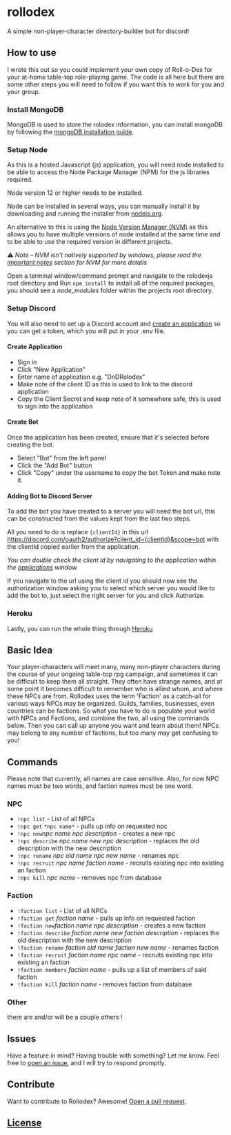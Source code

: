 # rollodex

A simple non-player-character directory-builder bot for discord!

## How to use

I wrote this out so you could implement your own copy of Roll-o-Dex for your at-home table-top role-playing game. The code is all here but there are some other steps you will need to follow if you want this to work for you and your group.

### Install MongoDB

MongoDB is used to store the rolodex information, you can install mongoDB by following the [mongoDB installation guide](https://docs.mongodb.com/manual/installation/).

### Setup Node

As this is a hosted Javascript (js) application, you will need node installed to be able to access the Node Package Manager (NPM) for the js libraries required.

Node version 12 or higher needs to be installed.

Node can be installed in several ways, you can manually install it by downloading and running the installer from [nodejs.org](https://nodejs.org/en/).

An alternative to this is using the [Node Version Manager (NVM)](https://github.com/nvm-sh) as this allows you to have multiple versions of node installed at the same time and to be able to use the required version in different projects.

⚠ *Note - NVM isn't natively supported by windows, please read the [important notes](https://github.com/nvm-sh/nvm#important-notes) section for NVM for more details*

<!-- #### mongoose.js

[mongoose.js](https://mongoosejs.com/docs/) is used to connect to the Mongo database.

#### Discord.JS

[discord.js](https://discord.js.org/#/) -->

Open a terminal window/command prompt and navigate to the rolodexjs root directory and Run `npm install` to install all of the required packages, you should see a *node_modules* folder within the projects root directory.

### Setup Discord

You will also need to set up a Discord account and [create an application](https://discordapp.com/developers/applications/#top) so you can get a token, which you will put in your .env file.

#### Create Application

- Sign in
- Click "New Application"
- Enter name of application e.g. "DnDRolodex"
- Make note of the client ID as this is used to link to the discord application
- Copy the Client Secret and keep note of it somewhere safe, this is used to sign into the application

#### Create Bot

Once the application has been created, ensure that it's selected before creating the bot.

- Select "Bot" from the left panel
- Click the "Add Bot" button
- Click "Copy" under the username to copy the bot Token and make note it.

#### Adding Bot to Discord Server

To add the bot you have created to a server you will need the bot url, this can be constructed from the values kept from the last two steps.

All you need to do is replace `{clientId}` in this url <https://discord.com/oauth2/authorize?client_id={clientId}&scope=bot>
with the clientId copied earlier from the application.

*You can double check the client id by navigating to the application within the [applications](https://discordapp.com/developers/applications) window.*

If you navigate to the url using the client id you should now see the authorization window asking you to select which server you would like to add the bot to, just select the right server for you and click Authorize.

<!-- ### Running Locally

Copy the .env.example file and name it .env. 

Paste the bot token copied earlier for `BOT_TOKEN`.

To run locally you will need to... -->

### Heroku

Lastly, you can run the whole thing through [Heroku](https://www.heroku.com/)

## Basic Idea

Your player-characters will meet many, many non-player characters during the course of your ongoing table-top rpg campaign, and sometimes it can be difficult to keep them all straight. They often have strange names, and at some point it becomes difficult to remember who is allied whom, and where these NPCs are from.
Rollodex uses the term 'Faction' as a catch-all for various ways NPCs may be organized. Guilds, families, businesses, even countries can be factions.
So what you have to do is populate your world with NPCs and Factions, and combine the two, all using the commands below. Then you can call up anyone you want and learn about them! NPCs may belong to any number of factions, but too many may get confusing to you!

## Commands

Please note that currently, all names are case sensitive. Also, for now NPC names must be two words, and faction names must be one word.

### NPC

- `!npc list` - List of all NPCs
- `!npc get` `*npc name*` - pulls up info on requested npc
- `!npc new`*npc name* *npc description* - creates a new npc
- `!npc describe` *npc name* *new npc description* - replaces the old description with the new description
- `!npc rename` *npc old name* *npc new name* - renames npc
- `!npc recruit` *npc name* *faction name* - recruits existing npc into existing an faction
- `!npc kill` *npc name* - removes npc from database

### Faction

- `!faction list` - List of all NPCs
- `!faction get` *faction name* - pulls up info on requested faction
- `!faction new`*faction name* *npc description* - creates a new faction
- `!faction describe` *faction name* *new faction description* - replaces the old description with the new description
- `!faction rename` *faction old name* *faction new name* - renames faction
- `!faction recruit` *faction name* *npc name* - recruits existing npc into existing an faction
- `!faction members` *faction name* - pulls up a list of members of said faction
- `!faction kill` *faction name* - removes faction from database

### Other

there are and/or will be a couple others !

## Issues

Have a feature in mind? Having trouble with something? Let me know. Feel free to [open an issue](https://github.com/professionalzack/rollodexjs/issues/new), and I will try to respond promptly.

## Contribute

Want to contribute to Rollodex? Awesome! [Open a pull request](https://help.github.com/articles/creating-a-pull-request/).

## [License](LICENSE)

